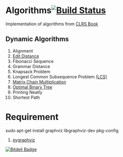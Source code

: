 Algorithms[![Build Status](https://travis-ci.org/theofilis/Algorithms.png)](https://travis-ci.org/theofilis/Algorithms)
==========

Implementation of algorithms from [CLRS Book](http://www.amazon.com/Introduction-Algorithms-Thomas-H-Cormen/dp/0262033844)

## Dynamic Algorithms
1.  Alignment
2.  [Edit Distance](http://en.wikipedia.org/wiki/Levenshtein_distance)
3.  Fibonacci Sequence 
4.  Grammar Distance 
5.  Knapsack Problem
6.  Longest Common Subsequence Problem [\(LCS\)](http://en.wikipedia.org/wiki/Longest_common_subsequence_problem) 
7.  [Matrix Chain Multiplication](http://en.wikipedia.org/wiki/Matrix_chain_multiplication)
8.  [Optimal Binary Tree](http://www.cs.washington.edu/education/courses/cse326/00wi/handouts/lecture23/sld017.htm)
9.  Printing Neatly
10. Shortest Path

# Requirement

sudo apt-get install graphviz libgraphviz-dev pkg-config


1. [pygraphviz](http://pygraphviz.github.io/)


[![Bitdeli Badge](https://d2weczhvl823v0.cloudfront.net/theofilis/algorithms/trend.png)](https://bitdeli.com/free "Bitdeli Badge")

